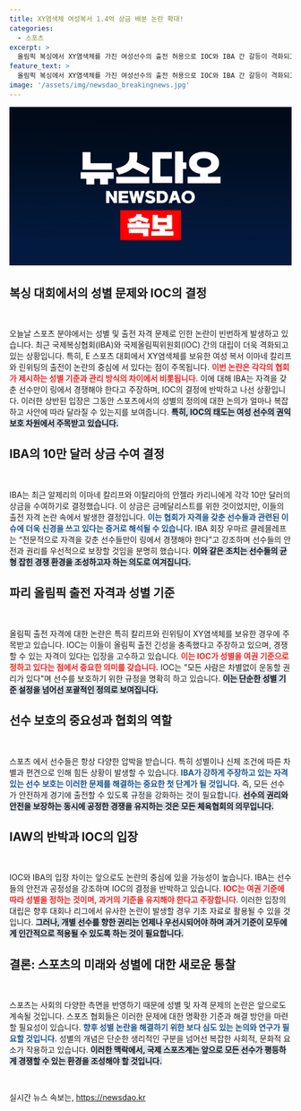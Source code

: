 ```yaml
---
title: XY염색체 여성복서 1.4억 상금 배분 논란 확대!
categories:
  - 스포츠
excerpt: >
  올림픽 복싱에서 XY염색체를 가진 여성선수의 출전 허용으로 IOC와 IBA 간 갈등이 격화되고 있다. IBA는 자격 있는 선수만 보호해야 한다고 주장하며, 칼리프와 카리니에게 상금 수여 결정을 내렸다. 이 논란은 성별 인식의 경계를 다시 한 번 두드리고 있다.
feature_text: >
  올림픽 복싱에서 XY염색체를 가진 여성선수의 출전 허용으로 IOC와 IBA 간 갈등이 격화되고 있다. IBA는 자격 있는 선수만 보호해야 한다고 주장하며, 칼리프와 카리니에게 상금 수여 결정을 내렸다. 이 논란은 성별 인식의 경계를 다시 한 번 두드리고 있다.
image: '/assets/img/newsdao_breakingnews.jpg'
---
```


<p><img src="/assets/img/newsdao_breakingnews.jpg" alt="pcversion 속보" /></p>

<h2 data-ke-size="size26">복싱 대회에서의 성별 문제와 IOC의 결정</h2>

<p data-ke-size="size16">&nbsp;</p> 

<p>오늘날 스포츠 분야에서는 성별 및 출전 자격 문제로 인한 논란이 빈번하게 발생하고 있습니다. 최근 국제복싱협회(IBA)와 국제올림픽위원회(IOC) 간의 대립이 더욱 격화되고 있는 상황입니다. 특히, E 스포츠 대회에서 XY염색체를 보유한 여성 복서 이마네 칼리프와 린위팅의 출전이 논란의 중심에 서 있다는 점이 주목됩니다. <b><span style="color: #ee2323;">이번 논란은 각각의 협회가 제시하는 성별 기준과 관리 방식의 차이에서 비롯됩니다.</span></b> 이에 대해 IBA는 자격을 갖춘 선수만이 링에서 경쟁해야 한다고 주장하며, IOC의 결정에 반박하고 나선 상황입니다. 이러한 상반된 입장은 그동안 스포츠에서의 성별의 정의에 대한 논의가 얼마나 복잡하고 사안에 따라 달라질 수 있는지를 보여줍니다. <b><span style="background-color: #21538527;">특히, IOC의 태도는 여성 선수의 권익 보호 차원에서 주목받고 있습니다.</span></b></p>

<h2 data-ke-size="size26">IBA의 10만 달러 상금 수여 결정</h2>

<p data-ke-size="size16">&nbsp;</p> 

<p>IBA는 최근 알제리의 이마네 칼리프와 이탈리아의 안젤라 카리니에게 각각 10만 달러의 상금을 수여하기로 결정했습니다. 이 상금은 금메달리스트를 위한 것이었지만, 이들의 출전 자격 논란 속에서 발생한 결정입니다. <b><span style="color: #1a5490;">이는 협회가 자격을 갖춘 선수들과 관련된 이슈에 더욱 신경을 쓰고 있다는 증거로 해석될 수 있습니다.</span></b> IBA 회장 우마르 클레믈레프는 “전문적으로 자격을 갖춘 선수들만이 링에서 경쟁해야 한다”고 강조하며 선수들의 안전과 권리를 우선적으로 보장할 것임을 분명히 했습니다. <b><span style="background-color: #21538527;">이와 같은 조치는 선수들의 균형 잡힌 경쟁 환경을 조성하고자 하는 의도로 여겨집니다.</span></b></p>

<h2 data-ke-size="size26">파리 올림픽 출전 자격과 성별 기준</h2>

<p data-ke-size="size16">&nbsp;</p> 

<p>올림픽 출전 자격에 대한 논란은 특히 칼리프와 린위팅이 XY염색체를 보유한 경우에 주목받고 있습니다. IOC는 이들이 올림픽 출전 긴성을 충족했다고 주장하고 있으며, 경쟁할 수 있는 자격이 있다는 입장을 고수하고 있습니다. <b><span style="color: #ee2323;">이는 IOC가 성별을 여권 기준으로 정하고 있다는 점에서 중요한 의미를 갖습니다.</span></b> IOC는 "모든 사람은 차별없이 운동할 권리가 있다"며 선수를 보호하기 위한 규정을 명확히 하고 있습니다. <b><span style="background-color: #21538527;">이는 단순한 성별 기준 설정을 넘어선 포괄적인 정의로 보여집니다.</span></b> </p>

<h2 data-ke-size="size26">선수 보호의 중요성과 협회의 역할</h2>

<p data-ke-size="size16">&nbsp;</p> 

<p>스포츠 에서 선수들은 항상 다양한 압박을 받습니다. 특히 성별이나 신체 조건에 따른 차별과 편견으로 인해 힘든 상황이 발생할 수 있습니다. <b><span style="color: #1a5490;">IBA가 강하게 주장하고 있는 자격 있는 선수 보호는 이러한 문제를 해결하는 중요한 첫 단계가 될 것입니다.</span></b> 즉, 모든 선수가 안전하게 경기에 출전할 수 있도록 규정을 강화하는 것이 필요합니다. <b><span style="background-color: #21538527;">선수의 권리와 안전을 보장하는 동시에 공정한 경쟁을 유지하는 것은 모든 체육협회의 의무입니다.</span></b></p>

<h2 data-ke-size="size26">IAW의 반박과 IOC의 입장</h2>

<p data-ke-size="size16">&nbsp;</p> 

<p>IOC와 IBA의 입장 차이는 앞으로도 논란의 중심에 있을 가능성이 높습니다. IBA는 선수들의 안전과 공정성을 강조하며 IOC의 결정을 반박하고 있습니다. <b><span style="color: #ee2323;">IOC는 여권 기준에 따라 성별을 정하는 것이며, 과거의 기준을 유지해야 한다고 주장합니다.</span></b> 이러한 입장의 대립은 향후 대회나 리그에서 유사한 논란이 발생할 경우 기초 자료로 활용될 수 있을 것입니다. <b><span style="background-color: #21538527;">그러나, 개별 선수를 향한 권리는 언제나 우선시되어야 하며 과거 기준이 모두에게 인간적으로 적용될 수 있도록 하는 것이 필요합니다.</span></b></p>

<h2 data-ke-size="size26">결론: 스포츠의 미래와 성별에 대한 새로운 통찰</h2>

<p data-ke-size="size16">&nbsp;</p> 

<p>스포츠는 사회의 다양한 측면을 반영하기 때문에 성별 및 자격 문제의 논란은 앞으로도 계속될 것입니다. 스포츠 협회들은 이러한 문제에 대한 명확한 기준과 해결 방안을 마련할 필요성이 있습니다. <b><span style="color: #1a5490;">향후 성별 논란을 해결하기 위한 보다 심도 있는 논의와 연구가 필요할 것입니다.</span></b> 성별의 개념은 단순한 생리적인 구분을 넘어선 복잡한 사회적, 문화적 요소가 작용하고 있습니다. <b><span style="background-color: #21538527;">이러한 맥락에서, 국제 스포츠계는 앞으로 모든 선수가 평등하게 경쟁할 수 있는 환경을 조성해야 할 것입니다.</span></b> </p>

<p data-ke-size="size16">&nbsp;</p> 
실시간 뉴스 속보는, <a href="https://newsdao.kr" rel="dofollow">https://newsdao.kr</a>


